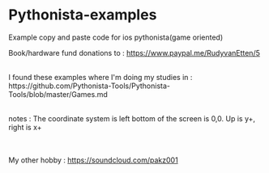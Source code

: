 # Pythonista-examples
Example copy and paste code for ios pythonista(game oriented)

Book/hardware fund donations to : https://www.paypal.me/RudyvanEtten/5

<br>
I found these examples where I'm doing my studies in :<br>
https://github.com/Pythonista-Tools/Pythonista-Tools/blob/master/Games.md
<br><br>

notes : 
The coordinate system is left bottom of the screen is 0,0. Up is y+, right is x+

<br><br>
My other hobby : https://soundcloud.com/pakz001


